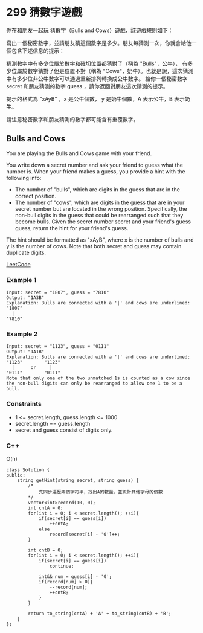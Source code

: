 # 299 猜數字遊戲

你在和朋友一起玩 猜數字（Bulls and Cows）遊戲，該遊戲規則如下：

寫出一個秘密數字，並請朋友猜這個數字是多少。朋友每猜測一次，你就會給他一個包含下述信息的提示：

猜測數字中有多少位屬於數字和確切位置都猜對了（稱為 "Bulls"，公牛），
有多少位屬於數字猜對了但是位置不對（稱為 "Cows"，奶牛）。也就是說，這次猜測中有多少位非公牛數字可以通過重新排列轉換成公牛數字。
給你一個秘密數字 secret 和朋友猜測的數字 guess ，請你返回對朋友這次猜測的提示。

提示的格式為 "xAyB" ，x 是公牛個數， y 是奶牛個數，A 表示公牛，B 表示奶牛。

請注意秘密數字和朋友猜測的數字都可能含有重覆數字。

## Bulls and Cows

You are playing the Bulls and Cows game with your friend.

You write down a secret number and ask your friend to guess what the number is. When your friend makes a guess, you provide a hint with the following info:

* The number of "bulls", which are digits in the guess that are in the correct position.
* The number of "cows", which are digits in the guess that are in your secret number but are located in the wrong position. Specifically, the non-bull digits in the guess that could be rearranged such that they become bulls.
Given the secret number secret and your friend's guess guess, return the hint for your friend's guess.

The hint should be formatted as "xAyB", where x is the number of bulls and y is the number of cows. Note that both secret and guess may contain duplicate digits.
 
[LeetCode](https://leetcode.cn/problems/bulls-and-cows/)

### Example 1

```
Input: secret = "1807", guess = "7810"
Output: "1A3B"
Explanation: Bulls are connected with a '|' and cows are underlined:
"1807"
  |
"7810"
```

### Example 2

```
Input: secret = "1123", guess = "0111"
Output: "1A1B"
Explanation: Bulls are connected with a '|' and cows are underlined:
"1123"        "1123"
  |      or     |
"0111"        "0111"
Note that only one of the two unmatched 1s is counted as a cow since the non-bull digits can only be rearranged to allow one 1 to be a bull.
```


### Constraints

* 1 <= secret.length, guess.length <= 1000
* secret.length == guess.length
* secret and guess consist of digits only.

### C++ 

O(n)

```
class Solution {
public:
    string getHint(string secret, string guess) {
        /*
            先同步遍歷兩個字符串，找出A的數量，並統計其他字母的個數
        */
        vector<int>record(10, 0);
        int cntA = 0;
        for(int i = 0; i < secret.length(); ++i){
            if(secret[i] == guess[i])
                ++cntA;
            else
                record[secret[i] - '0']++;
        }

        int cntB = 0;
        for(int i = 0; i < secret.length(); ++i){
            if(secret[i] == guess[i])
                continue;

            int&& num = guess[i] - '0';
            if(record[num] > 0){
                --record[num];
                ++cntB;
            }
        }

        return to_string(cntA) + 'A' + to_string(cntB) + 'B';
    }
};
```